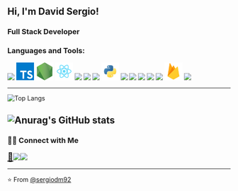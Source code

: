 <h2> Hi, I'm David Sergio! 
 </br> 


 
### Full Stack Developer 



### Languages and Tools:
<code><img height="40" src="https://user-images.githubusercontent.com/25181517/117447155-6a868a00-af3d-11eb-9cfe-245df15c9f3f.png"></code>
<code><img height="40" src="https://raw.githubusercontent.com/github/explore/80688e429a7d4ef2fca1e82350fe8e3517d3494d/topics/typescript/typescript.png"></code>
<code><img height="40" src="https://raw.githubusercontent.com/github/explore/80688e429a7d4ef2fca1e82350fe8e3517d3494d/topics/nodejs/nodejs.png"></code>
<code><img height="40" src="https://raw.githubusercontent.com/github/explore/80688e429a7d4ef2fca1e82350fe8e3517d3494d/topics/react/react.png"></code>
<code><img height="40" src="https://docs.nestjs.com/assets/logo-small-gradient.svg"></code>
<code><img height="40" src="https://nextjs.org/favicon.ico"></code>
<code><img height="40" src="https://expressjs.com/images/favicon.png"></code>
<code><img height="40" src="https://raw.githubusercontent.com/github/explore/80688e429a7d4ef2fca1e82350fe8e3517d3494d/topics/python/python.png"></code>
<code><img height="40" src="https://fastapi.tiangolo.com/img/favicon.png"></code>
<code><img height="40" src="https://user-images.githubusercontent.com/25181517/187896150-cc1dcb12-d490-445c-8e4d-1275cd2388d6.png"></code>
<code><img height="40" src="https://zustand-demo.pmnd.rs/favicon.ico"></code>
<code><img height="40" src="https://www.postgresql.org/favicon.ico"></code>
<code><img height="40" src="https://www.mongodb.com/assets/images/global/favicon.ico"></code>
<code><img height="40" src="https://raw.githubusercontent.com/github/explore/80688e429a7d4ef2fca1e82350fe8e3517d3494d/topics/firebase/firebase.png"></code>
<code><img height="40" src="https://tailwindcss.com/favicons/favicon.ico"></code>



  

  

---------------



![Top Langs](https://github-readme-stats.vercel.app/api/top-langs/?username=sergiodm92&theme=onedark&show_icons=true)


![Anurag's GitHub stats](https://github-readme-stats.vercel.app/api?username=sergiodm92&theme=onedark&show_icons=true)
------------------------------------------
<h3> 🤝🏻 Connect with Me </h3>
<div style="display:flex; align-items:center;">
<a href="https://sergiodmfullstack.vercel.app/" style="font-size: 20px;">💼</a>
<a href="https://www.linkedin.com/in/sergio-david-full-stack/" aling="center"><img src="https://static.vecteezy.com/system/resources/previews/018/930/480/non_2x/linkedin-logo-linkedin-icon-transparent-free-png.png" width="50"></a>
<a href="mailto:crgiodm@gmail.com" ><img src="https://cdn-icons-png.flaticon.com/512/281/281769.png" width="30"></a>
</div>
<hr>


⭐️ From [@sergiodm92](https://github.com/sergiodm92)
